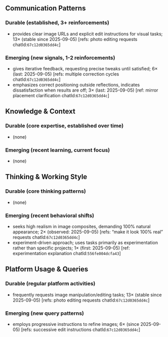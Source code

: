## Communication Patterns
### Durable (established, 3+ reinforcements)
- provides clear image URLs and explicit edit instructions for visual tasks; 13× (stable since 2025-09-05) [refs: photo editing requests chatId:`67c12d0365dd4c`]

### Emerging (new signals, 1-2 reinforcements)
- gives iterative feedback, requesting precise tweaks until satisfied; 6× (last: 2025-09-05) [refs: multiple correction cycles chatId:`67c12d0365dd4c`]
- emphasizes correct positioning outside reflections, indicates dissatisfaction when results are off; 3× (last: 2025-09-05) [ref: mirror placement clarification chatId:`67c12d0365dd4c`]

## Knowledge & Context
### Durable (core expertise, established over time)
- (none)

### Emerging (recent learning, current focus)
- (none)

## Thinking & Working Style
### Durable (core thinking patterns)
- (none)

### Emerging (recent behavioral shifts)
- seeks high realism in image composites, demanding 100% natural appearance; 2× (observed: 2025-09-05) [refs: “make it look 100% real” requests chatId:`67c12d0365dd4c`]
- experiment-driven approach; uses tasks primarily as experimentation rather than specific projects; 1× (first: 2025-09-05) [ref: experimentation explanation chatId:`556fe004dcfa43`]

## Platform Usage & Queries
### Durable (regular platform activities)
- frequently requests image manipulation/editing tasks; 13× (stable since 2025-09-05) [refs: photo editing requests chatId:`67c12d0365dd4c`]

### Emerging (new query patterns)
- employs progressive instructions to refine images; 6× (since 2025-09-05) [refs: successive edit instructions chatId:`67c12d0365dd4c`]